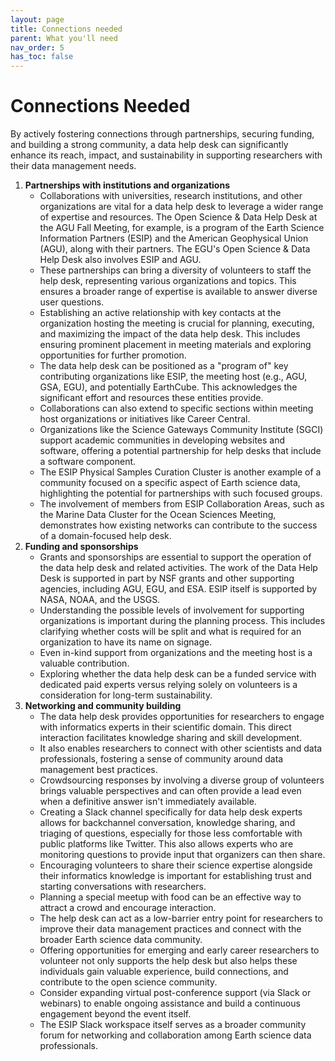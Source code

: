 ```yaml
---
layout: page
title: Connections needed
parent: What you'll need
nav_order: 5
has_toc: false
---
```


# Connections Needed

By actively fostering connections through partnerships, securing funding, and
building a strong community, a data help desk can significantly enhance its
reach, impact, and sustainability in supporting researchers with their data
management needs.

<!-- prettier-ignore -->
1. **Partnerships with institutions and organizations**
   - Collaborations with universities, research institutions, and other
    organizations are vital for a data help desk to leverage a wider range of
    expertise and resources. The Open Science & Data Help Desk at the AGU Fall
    Meeting, for example, is a program of the Earth Science Information Partners
    (ESIP) and the American Geophysical Union (AGU), along with their partners.
    The EGU's Open Science & Data Help Desk also involves ESIP and AGU.
   - These partnerships can bring a diversity of volunteers to staff the help
    desk, representing various organizations and topics. This ensures a broader
    range of expertise is available to answer diverse user questions.
   - Establishing an active relationship with key contacts at the organization
    hosting the meeting is crucial for planning, executing, and maximizing the
    impact of the data help desk. This includes ensuring prominent placement in
    meeting materials and exploring opportunities for further promotion.
   - The data help desk can be positioned as a "program of" key contributing
    organizations like ESIP, the meeting host (e.g., AGU, GSA, EGU), and
    potentially EarthCube. This acknowledges the significant effort and
    resources these entities provide.
   - Collaborations can also extend to specific sections within meeting host
    organizations or initiatives like Career Central.
   - Organizations like the Science Gateways Community Institute (SGCI)
    support academic communities in developing websites and software, offering a
    potential partnership for help desks that include a software component.
   - The ESIP Physical Samples Curation Cluster is another example of a
    community focused on a specific aspect of Earth science data, highlighting
    the potential for partnerships with such focused groups.
   - The involvement of members from ESIP Collaboration Areas, such as the Marine
    Data Cluster for the Ocean Sciences Meeting, demonstrates how existing
    networks can contribute to the success of a domain-focused help desk.
1. **Funding and sponsorships**
   - Grants and sponsorships are essential to support the operation of the data help desk and related activities. The work of the Data Help Desk is supported in part by NSF grants and other supporting agencies, including AGU, EGU, and ESA. ESIP itself is supported by NASA, NOAA, and the USGS.
   - Understanding the possible levels of involvement for supporting organizations is important during the planning process. This includes clarifying whether costs will be split and what is required for an organization to have its name on signage.
   - Even in-kind support from organizations and the meeting host is a valuable contribution.
   - Exploring whether the data help desk can be a funded service with dedicated paid experts versus relying solely on volunteers is a consideration for long-term sustainability.
1. **Networking and community building**
   - The data help desk provides opportunities for researchers to engage with informatics experts in their scientific domain. This direct interaction facilitates knowledge sharing and skill development.
   - It also enables researchers to connect with other scientists and data professionals, fostering a sense of community around data management best practices.
   - Crowdsourcing responses by involving a diverse group of volunteers brings valuable perspectives and can often provide a lead even when a definitive answer isn't immediately available.
   - Creating a Slack channel specifically for data help desk experts allows for backchannel conversation, knowledge sharing, and triaging of questions, especially for those less comfortable with public platforms like Twitter. This also allows experts who are monitoring questions to provide input that organizers can then share.
   - Encouraging volunteers to share their science expertise alongside their informatics knowledge is important for establishing trust and starting conversations with researchers.
   - Planning a special meetup with food can be an effective way to attract a crowd and encourage interaction.
   - The help desk can act as a low-barrier entry point for researchers to improve their data management practices and connect with the broader Earth science data community.
   - Offering opportunities for emerging and early career researchers to volunteer not only supports the help desk but also helps these individuals gain valuable experience, build connections, and contribute to the open science community.
   - Consider expanding virtual post-conference support (via Slack or webinars) to enable ongoing assistance and build a continuous engagement beyond the event itself.
   - The ESIP Slack workspace itself serves as a broader community forum for networking and collaboration among Earth science data professionals.
